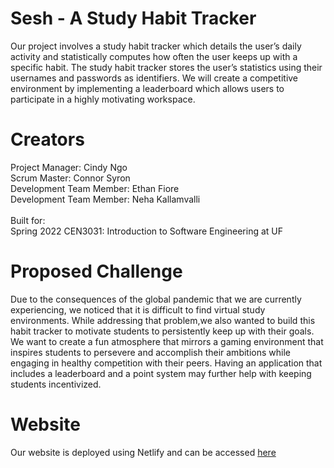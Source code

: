 # Sesh - A Study Habit Tracker
Our project involves a study habit tracker which details the user’s daily
activity and statistically computes how often the user keeps up with a
specific habit. The study habit tracker stores the user’s statistics using their
usernames and passwords as identifiers. We will create a competitive
environment by implementing a leaderboard which allows users to
participate in a highly motivating workspace.

# Creators
Project Manager: Cindy Ngo<br>
Scrum Master: Connor Syron <br>
Development Team Member: Ethan Fiore <br>
Development Team Member: Neha Kallamvalli <br>
<br>
Built for:
<br>
Spring 2022 CEN3031: Introduction to Software Engineering at UF

# Proposed Challenge 
Due to the consequences of the global pandemic that we are currently
experiencing, we noticed that it is difficult to find virtual study environments.
While addressing that problem,we also wanted to build this habit tracker to
motivate students to persistently keep up with their goals. We want to create a fun
atmosphere that mirrors a gaming environment that inspires students to persevere
and accomplish their ambitions while engaging in healthy competition with their
peers. Having an application that includes a leaderboard and a point system may
further help with keeping students incentivized.

# Website
Our website is deployed using Netlify and can be accessed [here](https://glittery-bienenstitch-06fdd7.netlify.app/)

